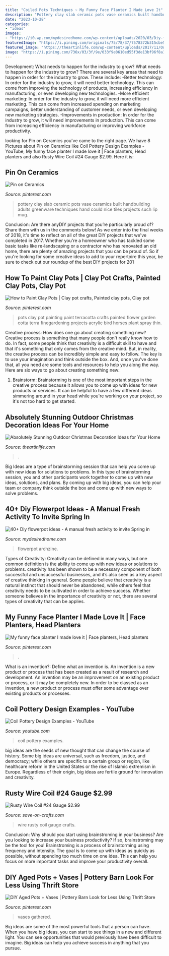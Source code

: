 ```yaml
---
title: "Coiled Pots Techniques ~ My Funny Face Planter I Made Love It"
description: "Pottery clay slab ceramic pots vase ceramics built handbuilding adults greenware techniques hand could nice tiles projects such lip mug"
date: "2023-10-28"
categories:
- "ideas"
images:
- "https://i0.wp.com/mydesiredhome.com/wp-content/uploads/2020/03/Diy-flowerpot-ideas-31.jpg?fit=683%2C1024&amp;ssl=1"
featuredImage: "https://i.pinimg.com/originals/75/78/37/7578372b315cbe5cc2be5d35f4ed4a14.jpg"
featured_image: "https://theartinlife.com/wp-content/uploads/2017/11/Outdoor-Christmas-7-The-ART-In-LIFE.jpg"
image: "https://i.pinimg.com/736x/03/3f/9e/033f9e0610ed55f3de13bf96f8a188b6.jpg"
---
```



Development: What needs to happen for the industry to grow?
What needs to happen for the industry to grow? 
There are several key areas that need to happen in order for the industry to grow. These include: 
-Better technology: In order for the industry to grow, it will need better technology. This can come from improving the technology of products, increasing efficiency in manufacturing, or even developing new technologies. 
-More efficient marketing: In order for the industry to grow, it will need more efficient marketing. This can come from increased spending on marketing campaigns, better understanding of customer needs, or even developing new marketing strategies. 
-Improvements in production: In order for the industry to grow, it will need improvements in production. This can come from increasing efficiency in manufacturing or improving workforce productivity.

	

		
looking for Pin on Ceramics you've came to the right page. We have 8 Pictures about Pin on Ceramics like Coil Pottery Design Examples - YouTube, My funny face planter I made love it | Face planters, Head planters and also Rusty Wire Coil #24 Gauge $2.99. Here it is:
		
    
## Pin On Ceramics

<img loading=lazy src="https://i.pinimg.com/originals/75/78/37/7578372b315cbe5cc2be5d35f4ed4a14.jpg" onerror="this.onerror=null;this.src='https://tse4.mm.bing.net/th?id=OIP.ytAUHBDGzR36AT6eqbxqAwHaNp&amp;pid=15.1';" alt="Pin on Ceramics">

_Source: pinterest.com_

>pottery clay slab ceramic pots vase ceramics built handbuilding adults greenware techniques hand could nice tiles projects such lip mug. 

	

Conclusion: Are there anyDIY projects that you’re particularly proud of? Share them with us in the comments below!
As we enter into the final weeks of 2018, it's time to reflect on all of the great DIY projects that we've completed in 2017. Whether you're a homeowner who has tackled some basic tasks like re-landscaping or a contractor who has renovated an old home, there are plenty of amazing projects that you can be proud of. So if you're looking for some creative ideas to add to your repertoire this year, be sure to check out our roundup of the best DIY projects for 201
    
## How To Paint Clay Pots | Clay Pot Crafts, Painted Clay Pots, Clay Pot

<img loading=lazy src="https://i.pinimg.com/736x/89/fb/24/89fb24226b7906328de41b1a1d5b87fc.jpg" onerror="this.onerror=null;this.src='https://tse1.mm.bing.net/th?id=OIP.ZhFE6DLcJ7xieigUjTW5xgHaJD&amp;pid=15.1';" alt="How to Paint Clay Pots | Clay pot crafts, Painted clay pots, Clay pot">

_Source: pinterest.com_

>pots clay pot painting paint terracotta crafts painted flower garden cotta terra finegardening projects acrylic bird horses plant spray thin. 

	

Creative process: How does one go about creating something new?
Creative process is something that many people don't really know how to do. In fact, some people think that creativity is a difficult skill to have and that it's something that only comes from the creative mind. But, in reality, the creative process can be incredibly simple and easy to follow. The key is to use your imagination and think outside the box. And, once you've done that, all you need are some tools and resources to help you along the way. Here are six ways to go about creating something new: 
1) Brainstorm: Brainstorming is one of the most important steps in the creative process because it allows you to come up with ideas for new products or services. It can be helpful to have a few different ideas simmering around in your head while you're working on your project, so it's not too hard to get started.

    
## Absolutely Stunning Outdoor Christmas Decoration Ideas For Your Home

<img loading=lazy src="https://theartinlife.com/wp-content/uploads/2017/11/Outdoor-Christmas-7-The-ART-In-LIFE.jpg" onerror="this.onerror=null;this.src='https://tse4.mm.bing.net/th?id=OIP.3ktiadfx2F_EYIkaw7TgOQHaLD&amp;pid=15.1';" alt="Absolutely Stunning Outdoor Christmas Decoration Ideas for Your Home">

_Source: theartinlife.com_

>. 

	

Big Ideas are a type of brainstorming session that can help you come up with new ideas for solutions to problems. In this type of brainstorming session, you and other participants work together to come up with new ideas, solutions, and plans. By coming up with big ideas, you can help your team or company think outside the box and come up with new ways to solve problems.

    
## 40+ Diy Flowerpot Ideas - A Manual Fresh Activity To Invite Spring In

<img loading=lazy src="https://i0.wp.com/mydesiredhome.com/wp-content/uploads/2020/03/Diy-flowerpot-ideas-31.jpg?fit=683%2C1024&amp;ssl=1" onerror="this.onerror=null;this.src='https://tse2.mm.bing.net/th?id=OIP.7AS_Fbtej8SxfLef9a8KEAHaLG&amp;pid=15.1';" alt="40+ Diy flowerpot ideas - A manual fresh activity to invite Spring in">

_Source: mydesiredhome.com_

>flowerpot archzine. 

	

Types of Creativity:
Creativity can be defined in many ways, but one common definition is the ability to come up with new ideas or solutions to problems. creativity has been shown to be a necessary component of both successful and unsuccessful businesses, and it’s also seen as a key aspect of creative thinking in general. Some people believe that creativity is a natural instinct that should never be abandoned, while others feel that creativity needs to be cultivated in order to achieve success. Whether someone believes in the importance of creativity or not, there are several types of creativity that can be applies.

    
## My Funny Face Planter I Made Love It | Face Planters, Head Planters

<img loading=lazy src="https://i.pinimg.com/736x/03/3f/9e/033f9e0610ed55f3de13bf96f8a188b6.jpg" onerror="this.onerror=null;this.src='https://tse4.mm.bing.net/th?id=OIP.XKHcPI7ILOJwF3ML4T9RRAHaIB&amp;pid=15.1';" alt="My funny face planter I made love it | Face planters, Head planters">

_Source: pinterest.com_

>. 

	

What is an invention?: Define what an invention is.
An invention is a new product or process that has been created as a result of research and development. An invention may be an improvement on an existing product or process, or it may be completely new. In order to be classed as an invention, a new product or process must offer some advantage over existing products or processes.

    
## Coil Pottery Design Examples - YouTube

<img loading=lazy src="https://i.ytimg.com/vi/dPNSjzWVU5c/maxresdefault.jpg" onerror="this.onerror=null;this.src='https://tse4.mm.bing.net/th?id=OIP.WQkm33oli3LIrNcBm4mP-gHaEK&amp;pid=15.1';" alt="Coil Pottery Design Examples - YouTube">

_Source: youtube.com_

>coil pottery examples. 

	

big ideas are the seeds of new thought that can change the course of history. Some big ideas are universal, such as freedom, justice, and democracy; while others are specific to a certain group or region, like healthcare reform in the United States or the rise of Islamic extremism in Europe. Regardless of their origin, big ideas are fertile ground for innovation and creativity.

    
## Rusty Wire Coil #24 Gauge $2.99

<img loading=lazy src="https://d28xhcgddm1buq.cloudfront.net/product-images/wire-rusty--24-24ft-3.jpg" onerror="this.onerror=null;this.src='https://tse2.mm.bing.net/th?id=OIP.4-jrLxqEzxh2ehneIbMOQQHaLG&amp;pid=15.1';" alt="Rusty Wire Coil #24 Gauge $2.99">

_Source: save-on-crafts.com_

>wire rusty coil gauge crafts. 

	

Conclusion: Why should you start using brainstroming in your business?
Are you looking to increase your business productivity? If so, brainstroming may be the tool for you! Brainstroming is a process of brainstorming using frequency and intensity. The goal is to come up with ideas as quickly as possible, without spending too much time on one idea. This can help you focus on more important tasks and improve your productivity overall.

    
## DIY Aged Pots + Vases | Pottery Barn Look For Less Using Thrift Store

<img loading=lazy src="https://i.pinimg.com/originals/dc/05/08/dc0508771c4b0cb4e6a46af281825a7c.jpg" onerror="this.onerror=null;this.src='https://tse2.mm.bing.net/th?id=OIP._Zr2a9oirrgE9RSMABX1vgHaJ3&amp;pid=15.1';" alt="DIY Aged Pots + Vases | Pottery Barn Look for Less Using Thrift Store">

_Source: pinterest.com_

>vases gathered. 

	

Big ideas are some of the most powerful tools that a person can have. When you have big ideas, you can start to see things in a new and different light. You can see opportunities that would previously have been difficult to imagine. Big ideas can help you achieve success in anything that you pursue.

